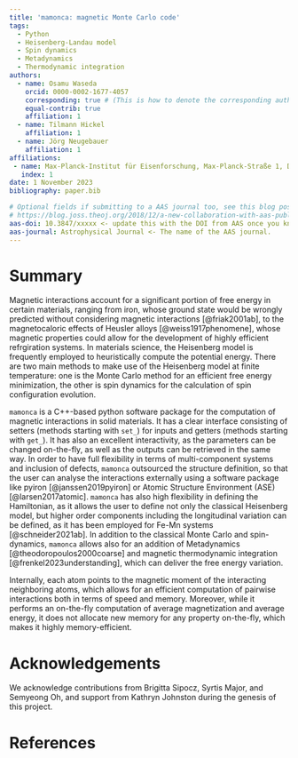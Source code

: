 ```yaml
---
title: 'mamonca: magnetic Monte Carlo code'
tags:
  - Python
  - Heisenberg-Landau model
  - Spin dynamics
  - Metadynamics
  - Thermodynamic integration
authors:
  - name: Osamu Waseda
    orcid: 0000-0002-1677-4057
    corresponding: true # (This is how to denote the corresponding author)
    equal-contrib: true
    affiliation: 1
  - name: Tilmann Hickel
    affiliation: 1
  - name: Jörg Neugebauer
    affiliation: 1
affiliations:
 - name: Max-Planck-Institut für Eisenforschung, Max-Planck-Straße 1, D-40237 Düsseldorf, Germany
   index: 1
date: 1 November 2023
bibliography: paper.bib

# Optional fields if submitting to a AAS journal too, see this blog post:
# https://blog.joss.theoj.org/2018/12/a-new-collaboration-with-aas-publishing
aas-doi: 10.3847/xxxxx <- update this with the DOI from AAS once you know it.
aas-journal: Astrophysical Journal <- The name of the AAS journal.
---
```


# Summary

Magnetic interactions account for a significant portion of free energy in certain materials, ranging from iron, whose ground state would be wrongly predicted without considering magnetic interactions [@friak2001ab], to the magnetocaloric effects of Heusler alloys [@weiss1917phenomene], whose magnetic properties could allow for the development of highly efficient refrgiration systems. In materials science, the Heisenberg model is frequently employed to heuristically compute the potential energy. There are two main methods to make use of the Heisenberg model at finite temperature: one is the Monte Carlo method for an efficient free energy minimization, the other is spin dynamics for the calculation of spin configuration evolution.

`mamonca` is a C++-based python software package for the computation of magnetic interactions in solid materials. It has a clear interface consisting of setters (methods starting with `set_`) for inputs and getters (methods starting with `get_`). It has also an excellent interactivity, as the parameters can be changed on-the-fly, as well as the outputs can be retrieved in the same way. In order to have full flexibility in terms of multi-component systems and inclusion of defects, `mamonca` outsourced the structure definition, so that the user can analyse the interactions externally using a software package like pyiron [@janssen2019pyiron] or Atomic Structure Environment (ASE) [@larsen2017atomic]. `mamonca` has also high flexibility in defining the Hamiltonian, as it allows the user to define not only the classical Heisenberg model, but higher order components including the longitudinal variation can be defined, as it has been employed for Fe-Mn systems [@schneider2021ab]. In addition to the classical Monte Carlo and spin-dynamics, `mamonca` allows also for an addition of Metadynamics [@theodoropoulos2000coarse] and magnetic thermodynamic integration [@frenkel2023understanding], which can deliver the free energy variation.

Internally, each atom points to the magnetic moment of the interacting neighboring atoms, which allows for an efficient computation of pairwise interactions both in terms of speed and memory. Moreover, while it performs an on-the-fly computation of average magnetization and average energy, it does not allocate new memory for any property on-the-fly, which makes it highly memory-efficient.

# Acknowledgements

We acknowledge contributions from Brigitta Sipocz, Syrtis Major, and Semyeong
Oh, and support from Kathryn Johnston during the genesis of this project.

# References
